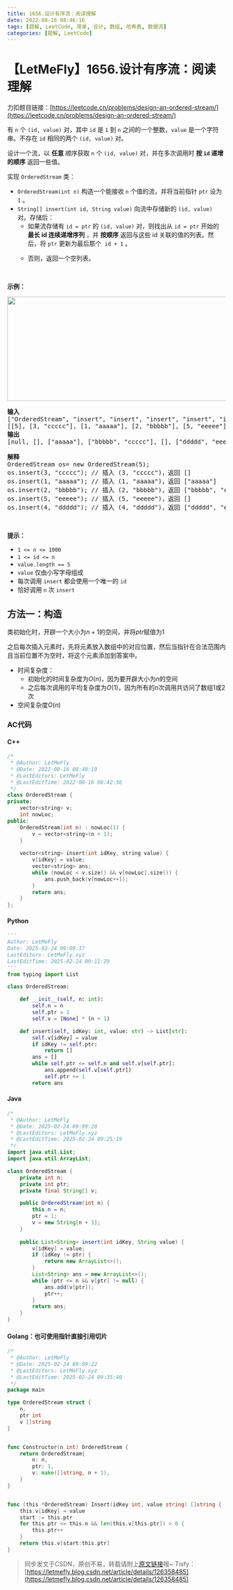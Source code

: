 ```yaml
---
title: 1656.设计有序流：阅读理解
date: 2022-08-16 08:46:16
tags: [题解, LeetCode, 简单, 设计, 数组, 哈希表, 数据流]
categories: [题解, LeetCode]
---
```


# 【LetMeFly】1656.设计有序流：阅读理解

力扣题目链接：[https://leetcode.cn/problems/design-an-ordered-stream/](https://leetcode.cn/problems/design-an-ordered-stream/)

<p>有 <code>n</code> 个 <code>(id, value)</code> 对，其中 <code>id</code> 是 <code>1</code> 到 <code>n</code> 之间的一个整数，<code>value</code> 是一个字符串。不存在 <code>id</code> 相同的两个 <code>(id, value)</code> 对。</p>

<p>设计一个流，以 <strong>任意</strong> 顺序获取 <code>n</code> 个 <code>(id, value)</code> 对，并在多次调用时 <strong>按 <code>id</code> 递增的顺序</strong> 返回一些值。</p>

<p>实现 <code>OrderedStream</code> 类：</p>

<ul>
	<li><code>OrderedStream(int n)</code> 构造一个能接收 <code>n</code> 个值的流，并将当前指针 <code>ptr</code> 设为 <code>1</code> 。</li>
	<li><code>String[] insert(int id, String value)</code> 向流中存储新的 <code>(id, value)</code> 对。存储后：
	<ul>
		<li>如果流存储有 <code>id = ptr</code> 的 <code>(id, value)</code> 对，则找出从 <code>id = ptr</code> 开始的 <strong>最长 id 连续递增序列</strong> ，并 <strong>按顺序</strong> 返回与这些 id 关联的值的列表。然后，将 <code>ptr</code> 更新为最后那个  <code>id + 1</code> 。</li>
		<li>
		<p>否则，返回一个空列表。</p>
		</li>
	</ul>
	</li>
</ul>

<p> </p>

<p><strong>示例：</strong></p>

<p><strong><img alt="" src="https://assets.leetcode-cn.com/aliyun-lc-upload/uploads/2020/11/15/q1.gif" style="width: 682px; height: 240px;" /></strong></p>

<pre>
<strong>输入</strong>
["OrderedStream", "insert", "insert", "insert", "insert", "insert"]
[[5], [3, "ccccc"], [1, "aaaaa"], [2, "bbbbb"], [5, "eeeee"], [4, "ddddd"]]
<strong>输出</strong>
[null, [], ["aaaaa"], ["bbbbb", "ccccc"], [], ["ddddd", "eeeee"]]

<strong>解释</strong>
OrderedStream os= new OrderedStream(5);
os.insert(3, "ccccc"); // 插入 (3, "ccccc")，返回 []
os.insert(1, "aaaaa"); // 插入 (1, "aaaaa")，返回 ["aaaaa"]
os.insert(2, "bbbbb"); // 插入 (2, "bbbbb")，返回 ["bbbbb", "ccccc"]
os.insert(5, "eeeee"); // 插入 (5, "eeeee")，返回 []
os.insert(4, "ddddd"); // 插入 (4, "ddddd")，返回 ["ddddd", "eeeee"]
</pre>

<p> </p>

<p><strong>提示：</strong></p>

<ul>
	<li><code>1 <= n <= 1000</code></li>
	<li><code>1 <= id <= n</code></li>
	<li><code>value.length == 5</code></li>
	<li><code>value</code> 仅由小写字母组成</li>
	<li>每次调用 <code>insert</code> 都会使用一个唯一的 <code>id</code></li>
	<li>恰好调用 <code>n</code> 次 <code>insert</code></li>
</ul>


    
## 方法一：构造

类初始化时，开辟一个大小为$n+1$的空间，并将$ptr$赋值为$1$

之后每次插入元素时，先将元素放入数组中的对应位置，然后当指针在合法范围内且当前位置不为空时，将这个元素添加到答案中。

+ 时间复杂度：
   + 初始化的时间复杂度为$O(n)$，因为要开辟大小为$n$的空间
   + 之后每次调用的平均复杂度为$O(1)$，因为所有的$n$次调用共访问了数组$1$或$2$次
+ 空间复杂度$O(n)$

### AC代码

#### C++

```cpp
/*
 * @Author: LetMeFly
 * @Date: 2022-08-16 08:40:19
 * @LastEditors: LetMeFly
 * @LastEditTime: 2022-08-16 08:42:36
 */
class OrderedStream {
private:
    vector<string> v;
    int nowLoc;
public:
    OrderedStream(int n) : nowLoc(1) {
        v = vector<string>(n + 1);
    }
    
    vector<string> insert(int idKey, string value) {
        v[idKey] = value;
        vector<string> ans;
        while (nowLoc < v.size() && v[nowLoc].size()) {
            ans.push_back(v[nowLoc++]);
        }
        return ans;
    }
};
```

#### Python

```python
'''
Author: LetMeFly
Date: 2025-02-24 09:09:17
LastEditors: LetMeFly.xyz
LastEditTime: 2025-02-24 09:11:29
'''
from typing import List

class OrderedStream:

    def __init__(self, n: int):
        self.n = n
        self.ptr = 1
        self.v = [None] * (n + 1)

    def insert(self, idKey: int, value: str) -> List[str]:
        self.v[idKey] = value
        if idKey != self.ptr:
            return []
        ans = []
        while self.ptr <= self.n and self.v[self.ptr]:
            ans.append(self.v[self.ptr])
            self.ptr += 1
        return ans
```

#### Java

```java
/*
 * @Author: LetMeFly
 * @Date: 2025-02-24 09:09:20
 * @LastEditors: LetMeFly.xyz
 * @LastEditTime: 2025-02-24 09:25:19
 */
import java.util.List;
import java.util.ArrayList;

class OrderedStream {
    private int n;
    private int ptr;
    private final String[] v;

    public OrderedStream(int n) {
        this.n = n;
        ptr = 1;
        v = new String[n + 1];
    }
    
    public List<String> insert(int idKey, String value) {
        v[idKey] = value;
        if (idKey != ptr) {
            return new ArrayList<>();
        }
        List<String> ans = new ArrayList<>();
        while (ptr <= n && v[ptr] != null) {
            ans.add(v[ptr]);
            ptr++;
        }
        return ans;
    }
}
```

#### Golang：也可使用指针直接引用切片

```go
/*
 * @Author: LetMeFly
 * @Date: 2025-02-24 09:09:22
 * @LastEditors: LetMeFly.xyz
 * @LastEditTime: 2025-02-24 09:35:40
 */
package main

type OrderedStream struct {
    n,
    ptr int
    v []string
}


func Constructor(n int) OrderedStream {
    return OrderedStream{
        n: n,
        ptr: 1,
        v: make([]string, n + 1),
    }
}


func (this *OrderedStream) Insert(idKey int, value string) []string {
    this.v[idKey] = value
    start := this.ptr
    for this.ptr <= this.n && len(this.v[this.ptr]) > 0 {
        this.ptr++
    }
    return this.v[start:this.ptr]
}
```

> 同步发文于CSDN，原创不易，转载请附上[原文链接](https://blog.letmefly.xyz/2022/08/16/LeetCode%201656.%E8%AE%BE%E8%AE%A1%E6%9C%89%E5%BA%8F%E6%B5%81/)哦~
> Tisfy：[https://letmefly.blog.csdn.net/article/details/126358485](https://letmefly.blog.csdn.net/article/details/126358485)
